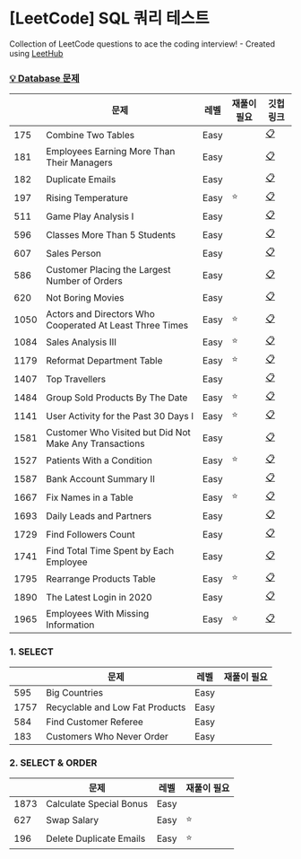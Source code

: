 # [LeetCode] SQL 쿼리 테스트
Collection of LeetCode questions to ace the coding interview! - Created using [LeetHub](https://github.com/QasimWani/LeetHub)

### [💡 Database 문제](https://leetcode.com/problemset/database)
|  | 문제 | 레벨 | 재풀이 필요 | 깃헙 링크 |
| --- | --- | --- | --- | --- |
| 175 | Combine Two Tables | Easy |  | [📋](https://github.com/aramssong/LeetCode_SQL/tree/main/0175-combine-two-tables) |
| 181 | Employees Earning More Than Their Managers | Easy |  | [📋](https://github.com/aramssong/LeetCode_SQL/tree/main/0181-employees-earning-more-than-their-managers) |
| 182 | Duplicate Emails | Easy |  | [📋](https://github.com/aramssong/LeetCode_SQL/tree/main/0182-duplicate-emails) |
| 197 | Rising Temperature | Easy | ⭐ | [📋](https://github.com/aramssong/LeetCode_SQL/tree/main/0197-rising-temperature) |
| 511 | Game Play Analysis I | Easy |  | [📋](https://github.com/aramssong/LeetCode_SQL/tree/main/0511-game-play-analysis-i) |
| 596 | Classes More Than 5 Students | Easy |  | [📋](https://github.com/aramssong/LeetCode_SQL/tree/main/0596-classes-more-than-5-students) |
| 607 | Sales Person | Easy |  | [📋](https://github.com/aramssong/LeetCode_SQL/tree/main/0607-sales-person) |
| 586 | Customer Placing the Largest Number of Orders | Easy |  | [📋](https://github.com/aramssong/LeetCode_SQL/tree/main/0586-customer-placing-the-largest-number-of-orders) |
| 620 | Not Boring Movies | Easy |  | [📋](https://github.com/aramssong/LeetCode_SQL/tree/main/0620-not-boring-movies) |
| 1050 | Actors and Directors Who Cooperated At Least Three Times | Easy | ⭐ | [📋](https://github.com/aramssong/LeetCode_SQL/tree/main/1050-actors-and-directors-who-cooperated-at-least-three-times) |
| 1084 | Sales Analysis III | Easy | ⭐ | [📋](https://github.com/aramssong/LeetCode_SQL/tree/main/1084-sales-analysis-iii) |
| 1179 | Reformat Department Table | Easy | ⭐ | [📋](https://github.com/aramssong/LeetCode_SQL/tree/main/1179-reformat-department-table) |
| 1407 | Top Travellers | Easy |  | [📋](https://github.com/aramssong/LeetCode_SQL/tree/main/1407-top-travellers) |
| 1484 | Group Sold Products By The Date | Easy | ⭐ | [📋](https://github.com/aramssong/LeetCode_SQL/tree/main/1484-group-sold-products-by-the-date) |
| 1141 | User Activity for the Past 30 Days I | Easy | ⭐ | [📋](https://github.com/aramssong/LeetCode_SQL/tree/main/1141-user-activity-for-the-past-30-days-i) |
| 1581 | Customer Who Visited but Did Not Make Any Transactions | Easy |  | [📋](https://github.com/aramssong/LeetCode_SQL/tree/main/1581-customer-who-visited-but-did-not-make-any-transactions) |
| 1527 | Patients With a Condition | Easy | ⭐ | [📋](https://github.com/aramssong/LeetCode_SQL/tree/main/1527-patients-with-a-condition) |
| 1587 | Bank Account Summary II | Easy |  | [📋](https://github.com/aramssong/LeetCode_SQL/tree/main/1587-bank-account-summary-ii) |
| 1667 | Fix Names in a Table | Easy | ⭐ | [📋](https://github.com/aramssong/LeetCode_SQL/tree/main/1667-fix-names-in-a-table) |
| 1693 | Daily Leads and Partners | Easy |  | [📋](https://github.com/aramssong/LeetCode_SQL/tree/main/1693-daily-leads-and-partners) |
| 1729 | Find Followers Count | Easy |  | [📋](https://github.com/aramssong/LeetCode_SQL/tree/main/1729-find-followers-count) |
| 1741 | Find Total Time Spent by Each Employee | Easy |  | [📋](https://github.com/aramssong/LeetCode_SQL/tree/main/1741-find-total-time-spent-by-each-employee) |
| 1795 | Rearrange Products Table | Easy | ⭐ | [📋](https://github.com/aramssong/LeetCode_SQL/tree/main/1795-rearrange-products-table) |
| 1890 | The Latest Login in 2020 | Easy |  | [📋](https://github.com/aramssong/LeetCode_SQL/tree/main/1890-the-latest-login-in-2020) |
| 1965 | Employees With Missing Information | Easy | ⭐ | [📋](https://github.com/aramssong/LeetCode_SQL/tree/main/1965-employees-with-missing-information) |

### 1. SELECT
|  | 문제 | 레벨 | 재풀이 필요 |
| --- | --- | --- | --- |
| 595 | Big Countries | Easy |  |
| 1757 | Recyclable and Low Fat Products | Easy |  |
| 584 | Find Customer Referee | Easy |  |
| 183 | Customers Who Never Order | Easy |  |

### 2. SELECT & ORDER

|  | 문제 | 레벨 | 재풀이 필요 |
| --- | --- | --- | --- |
| 1873 | Calculate Special Bonus | Easy |  |
| 627 | Swap Salary | Easy | ⭐ |
| 196 | Delete Duplicate Emails | Easy | ⭐ |
